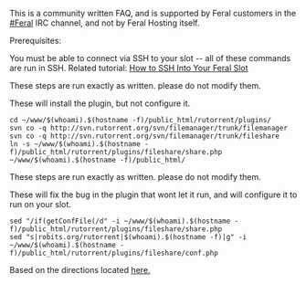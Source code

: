 
This is a community written FAQ, and is supported by Feral customers in the [#Feral](https://www.feralhosting.com/chat) IRC channel, and not by Feral Hosting itself.

Prerequisites:

You must be able to connect via SSH to your slot -- all of these commands are run in SSH. Related tutorial:  [How to SSH Into Your Feral Slot](https://www.feralhosting.com/faq/view?question=12)

These steps are run exactly as written. please do not modify them.

These will install the plugin, but not configure it.

~~~
cd ~/www/$(whoami).$(hostname -f)/public_html/rutorrent/plugins/
svn co -q http://svn.rutorrent.org/svn/filemanager/trunk/filemanager
svn co -q http://svn.rutorrent.org/svn/filemanager/trunk/fileshare
ln -s ~/www/$(whoami).$(hostname -f)/public_html/rutorrent/plugins/fileshare/share.php ~/www/$(whoami).$(hostname -f)/public_html/
~~~

These steps are run exactly as written. please do not modify them.

These will fix the bug in the plugin that wont let it run, and will configure it to run on your slot.

~~~
sed "/if(getConfFile(/d" -i ~/www/$(whoami).$(hostname -f)/public_html/rutorrent/plugins/fileshare/share.php
sed "s|robits.org/rutorrent|$(whoami).$(hostname -f)|g" -i ~/www/$(whoami).$(hostname -f)/public_html/rutorrent/plugins/fileshare/conf.php
~~~


Based on the directions located [here.](http://forums.rutorrent.org/index.php?topic=705.0)




